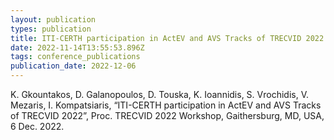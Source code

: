 ```yaml
---
layout: publication
types: publication
title: ITI-CERTH participation in ActEV and AVS Tracks of TRECVID 2022
date: 2022-11-14T13:55:53.896Z
tags: conference_publications
publication_date: 2022-12-06
---
```

<!--StartFragment-->

K. Gkountakos, D. Galanopoulos, D. Touska, K. Ioannidis, S. Vrochidis, V. Mezaris, I. Kompatsiaris, “ITI-CERTH participation in ActEV and AVS Tracks of TRECVID 2022”, Proc. TRECVID 2022 Workshop, Gaithersburg, MD, USA, 6 Dec. 2022.

<!--EndFragment-->